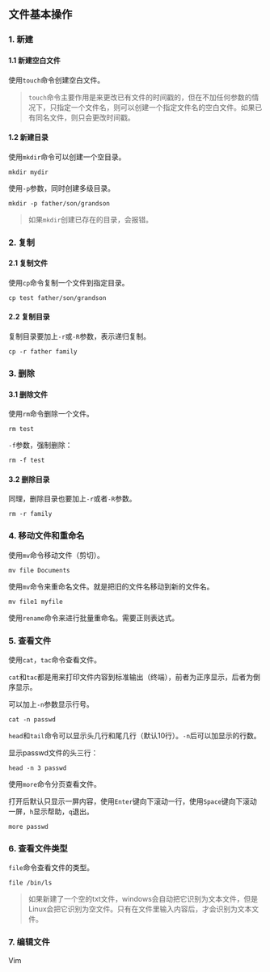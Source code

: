 ## 文件基本操作



### 1. 新建

#### 1.1 新建空白文件

使用`touch`命令创建空白文件。

> `touch`命令主要作用是来更改已有文件的时间戳的，但在不加任何参数的情况下，只指定一个文件名，则可以创建一个指定文件名的空白文件。如果已有同名文件，则只会更改时间戳。

#### 1.2 新建目录

使用`mkdir`命令可以创建一个空目录。

``` shell
mkdir mydir
```

使用`-p`参数，同时创建多级目录。

``` shell
mkdir -p father/son/grandson
```

> 如果`mkdir`创建已存在的目录，会报错。



### 2. 复制

#### 2.1 复制文件

使用`cp`命令复制一个文件到指定目录。

``` shell
cp test father/son/grandson
```

#### 2.2 复制目录

复制目录要加上`-r`或`-R`参数，表示递归复制。

``` shell
cp -r father family
```



### 3. 删除

#### 3.1 删除文件

使用`rm`命令删除一个文件。

``` shell
rm test
```

`-f`参数，强制删除：

``` shell
rm -f test
```

#### 3.2 删除目录

同理，删除目录也要加上`-r`或者`-R`参数。

``` shell
rm -r family
```



### 4. 移动文件和重命名

使用`mv`命令移动文件（剪切）。

``` shell
mv file Documents
```

使用`mv`命令来重命名文件。就是把旧的文件名移动到新的文件名。

```shell
mv file1 myfile
```

使用`rename`命令来进行批量重命名。需要正则表达式。



### 5. 查看文件

使用`cat`，`tac`命令查看文件。

`cat`和`tac`都是用来打印文件内容到标准输出（终端），前者为正序显示，后者为倒序显示。

可以加上`-n`参数显示行号。

``` shell
cat -n passwd
```



`head`和`tail`命令可以显示头几行和尾几行（默认10行）。`-n`后可以加显示的行数。

显示passwd文件的头三行：

```shell
head -n 3 passwd
```



使用`more`命令分页查看文件。

打开后默认只显示一屏内容，使用`Enter`键向下滚动一行，使用`Space`键向下滚动一屏，`h`显示帮助，`q`退出。

``` shell
more passwd
```



### 6. 查看文件类型

`file`命令查看文件的类型。

``` shell
file /bin/ls
```

> 如果新建了一个空的txt文件，windows会自动把它识别为文本文件，但是Linux会把它识别为空文件。只有在文件里输入内容后，才会识别为文本文件。



### 7. 编辑文件

Vim

